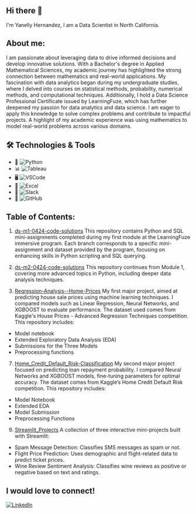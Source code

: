 ## Hi there 👋
I'm Yanelly Hernandez, I am a Data Scientist in North California.

## About me:
I am passionate about leveraging data to drive informed decisions and develop innovative solutions. With a Bachelor's degree in Applied Mathematical Sciences, my academic journey has highlighted the strong connection between mathematics and real-world applications. My fascination with data analytics began during my undergraduate studies, where I delved into courses on statistical methods, probability, numerical methods, and computational techniques. Additionally, I hold a Data Science Professional Certificate issued by LearningFuze, which has further deepened my passion for data analytics and data science. I am eager to apply this knowledge to solve complex problems and contribute to impactful projects. A highlight of my academic experience was using mathematics to model real-world problems across various domains.


## 🛠️ Technologies & Tools

- 🐍 ![Python](https://img.shields.io/badge/-Python-3776AB?style=flat&logo=python&logoColor=white)
- 📊 ![Tableau](https://img.shields.io/badge/-Tableau-E97627?style=flat&logo=tableau&logoColor=white)
- 🖥️ ![VSCode](https://img.shields.io/badge/-VSCode-007ACC?style=flat&logo=visual-studio-code&logoColor=white)
- 📝 ![Excel](https://img.shields.io/badge/-Excel-217346?style=flat&logo=microsoft-excel&logoColor=white)
- 💬 ![Slack](https://img.shields.io/badge/-Slack-4A154B?style=flat&logo=slack&logoColor=white)
- 🐙 ![GitHub](https://img.shields.io/badge/-GitHub-181717?style=flat&logo=github&logoColor=white)


## Table of Contents:
1. [ds-m1-0424-code-solutions](https://github.com/yhernandez55/ds-m1-0424-code-solutions)
This repository contains Python and SQL mini-assignments completed during my first module at the LearningFuze immersive program. Each branch corresponds to a specific mini-assignment and dataset provided by the program, focusing on enhancing skills in Python scripting and SQL querying.

3. [ds-m2-0424-code-solutions](https://github.com/yhernandez55/ds-m2-0424-code-solutions)
This repository continues from Module 1, covering more advanced topics in Python, including deeper data analysis techniques.

5. [Regression-Analysis--Home-Prices](https://github.com/yhernandez55/Regression-Analysis--Home-Prices)
My first major project, aimed at predicting house sale prices using machine learning techniques. I compared models such as Linear Regression, Neural Networks, and XGBOOST to evaluate performance. The dataset used comes from Kaggle's House Prices - Advanced Regression Techniques competition. This repository includes:
  - Model notebook
  - Extended Exploratory Data Analysis (EDA)
  - Submissions for the Three Models
  - Preprocessing functions

7. [Home_Credit_Default_Risk-Classification](https://github.com/yhernandez55/Home_Credit_Default_Risk-Classification)
My second major project focused on predicting loan repayment probability. I compared Neural Networks and XGBOOST models, fine-tuning parameters for optimal accuracy. The dataset comes from Kaggle’s Home Credit Default Risk competition. This repository includes:
  - Model Notebook
  - Extended EDA
  - Model Submission
  - Preprocessing Functions

9. [Streamlit_Projects](https://github.com/yhernandez55/Streamlit_Projects)
A collection of three interactive mini-projects built with Streamlit:
  - Spam Message Detection: Classifies SMS messages as spam or not.
  - Flight Price Prediction: Uses demographic and flight-related data to predict ticket prices.
  - Wine Review Sentiment Analysis: Classifies wine reviews as positive or negative based on text and ratings.

## I would love to connect!
[![LinkedIn](https://img.shields.io/badge/-LinkedIn-0A66C2?style=flat&logo=linkedin&logoColor=white)](https://www.linkedin.com/in/yanelly-hernandez-61b97a210/)


<!--
**yhernandez55/yhernandez55** is a ✨ _special_ ✨ repository because its `README.md` (this file) appears on your GitHub profile.


